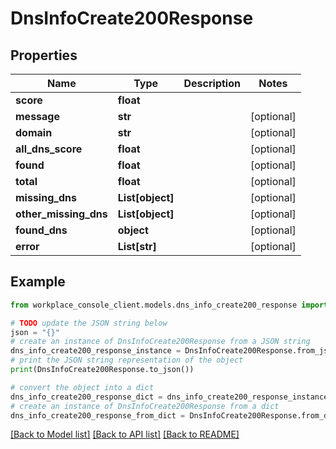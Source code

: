 # DnsInfoCreate200Response


## Properties

Name | Type | Description | Notes
------------ | ------------- | ------------- | -------------
**score** | **float** |  | 
**message** | **str** |  | [optional] 
**domain** | **str** |  | [optional] 
**all_dns_score** | **float** |  | [optional] 
**found** | **float** |  | [optional] 
**total** | **float** |  | [optional] 
**missing_dns** | **List[object]** |  | [optional] 
**other_missing_dns** | **List[object]** |  | [optional] 
**found_dns** | **object** |  | [optional] 
**error** | **List[str]** |  | [optional] 

## Example

```python
from workplace_console_client.models.dns_info_create200_response import DnsInfoCreate200Response

# TODO update the JSON string below
json = "{}"
# create an instance of DnsInfoCreate200Response from a JSON string
dns_info_create200_response_instance = DnsInfoCreate200Response.from_json(json)
# print the JSON string representation of the object
print(DnsInfoCreate200Response.to_json())

# convert the object into a dict
dns_info_create200_response_dict = dns_info_create200_response_instance.to_dict()
# create an instance of DnsInfoCreate200Response from a dict
dns_info_create200_response_from_dict = DnsInfoCreate200Response.from_dict(dns_info_create200_response_dict)
```
[[Back to Model list]](../README.md#documentation-for-models) [[Back to API list]](../README.md#documentation-for-api-endpoints) [[Back to README]](../README.md)


